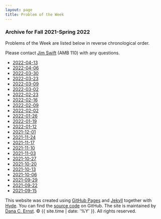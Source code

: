 ```yaml
---
layout: page
title: Problem of the Week
---
```


### Archive for Fall 2021-Spring 2022

Problems of the Week are listed
below in reverse chronological order.

Please contact [Jim Swift](mailto:jwswift@gmail.com) (AMB 110) with any questions.

- <a href = "https://naumathstat.github.io/problem-of-the-week/files/2022-04-13">2022-04-13</a>
- <a href = "https://naumathstat.github.io/problem-of-the-week/files/2022-04-06">2022-04-06</a>
- <a href = "https://naumathstat.github.io/problem-of-the-week/files/2022-03-30">2022-03-30</a>
- <a href = "https://naumathstat.github.io/problem-of-the-week/files/2022-03-23">2022-03-23</a>
- <a href = "https://naumathstat.github.io/problem-of-the-week/files/2022-03-09">2022-03-09</a>
- <a href = "https://naumathstat.github.io/problem-of-the-week/files/2022-03-02">2022-03-02</a>
- <a href = "https://naumathstat.github.io/problem-of-the-week/files/2022-02-23">2022-02-23</a>
- <a href = "https://naumathstat.github.io/problem-of-the-week/files/2022-02-16">2022-02-16</a>
- <a href = "https://naumathstat.github.io/problem-of-the-week/files/2022-02-09">2022-02-09</a>
- <a href = "https://naumathstat.github.io/problem-of-the-week/files/2022-02-02">2022-02-02</a>
- <a href = "https://naumathstat.github.io/problem-of-the-week/files/2022-01-26">2022-01-26</a>
- <a href = "https://naumathstat.github.io/problem-of-the-week/files/2022-01-19">2022-01-19</a>
- <a href = "https://naumathstat.github.io/problem-of-the-week/files/2022-01-12">2022-01-12</a>
- <a href = "https://naumathstat.github.io/problem-of-the-week/files/2021-12-01">2021-12-01</a>
- <a href = "https://naumathstat.github.io/problem-of-the-week/files/2021-11-24">2021-11-24</a>
- <a href = "https://naumathstat.github.io/problem-of-the-week/files/2021-11-17">2021-11-17</a>
- <a href = "https://naumathstat.github.io/problem-of-the-week/files/2021-11-10">2021-11-10</a>
- <a href = "https://naumathstat.github.io/problem-of-the-week/files/2021-11-03">2021-11-03</a>
- <a href = "https://naumathstat.github.io/problem-of-the-week/files/2021-10-27">2021-10-27</a>
- <a href = "https://naumathstat.github.io/problem-of-the-week/files/2021-10-20">2021-10-20</a>
- <a href = "https://naumathstat.github.io/problem-of-the-week/files/2021-10-13">2021-10-13</a>
- <a href = "https://naumathstat.github.io/problem-of-the-week/files/2021-10-06">2021-10-06</a>
- <a href = "https://naumathstat.github.io/problem-of-the-week/files/2021-09-29">2021-09-29</a>
- <a href = "https://naumathstat.github.io/problem-of-the-week/files/2021-09-22">2021-09-22</a>
- <a href = "https://naumathstat.github.io/problem-of-the-week/files/2021-09-15">2021-09-15</a>

<p>This website was created using <a href="https://pages.github.com">GitHub Pages</a> 
and <a href="http://jekyllrb.com">Jekyll</a> together with 
<a href="http://hyde.getpoole.com">Hyde</a>. 
You can find the <a href="http://github.com/NAUMathStat/seminars">source code</a> on GitHub. 
The site is maintained by <a href="http://dcernst.github.io">Dana C. Ernst</a>. &copy; {{ site.time | date: '%Y' }}. 
All rights reserved.</p>
